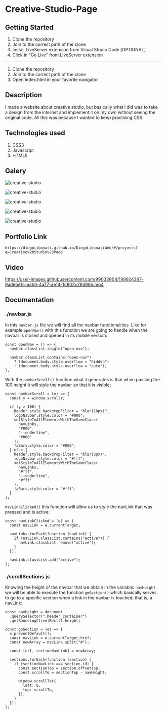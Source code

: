 # Creative-Studio-Page

## Getting Started

1. Clone the repository
2. Join to the correct path of the clone
3. Install LiveServer extension from Visual Studio Code [OPTIONAL]
4. Click in "Go Live" from LiveServer extension

---

1. Clone the repository
2. Join to the correct path of the clone
3. Open index.html in your favorite navigator

## Description

I made a website about creative studio, but basically what I did was to take a design from the internet and implement it on my own without seeing the original code. All this was because I wanted to keep practicing CSS.

## Technologies used

1. CSS3
2. Javascript
3. HTML5

## Galery

![creative-studio](https://raw.githubusercontent.com/DiegoLibonati/DiegoLibonatiWeb/main/data/projects/Css/Imagenes/creativestoriescss-0.jpg)

![creative-studio](https://raw.githubusercontent.com/DiegoLibonati/DiegoLibonatiWeb/main/data/projects/Css/Imagenes/creativestoriescss-1.jpg)

![creative-studio](https://raw.githubusercontent.com/DiegoLibonati/DiegoLibonatiWeb/main/data/projects/Css/Imagenes/creativestoriescss-2.jpg)

![creative-studio](https://raw.githubusercontent.com/DiegoLibonati/DiegoLibonatiWeb/main/data/projects/Css/Imagenes/creativestoriescss-3.jpg)

![creative-studio](https://raw.githubusercontent.com/DiegoLibonati/DiegoLibonatiWeb/main/data/projects/Css/Imagenes/creativestoriescss-4.jpg)

## Portfolio Link

`https://diegolibonati.github.io/DiegoLibonatiWeb/#/projects?q=Creative%20Studio%20Page`

## Video

https://user-images.githubusercontent.com/99032604/199624347-9adebe1c-aab6-4a77-ae14-1c802c29499b.mp4

## Documentation

### ./navbar.js

In this `navbar.js` file we will find all the navbar functionalities. Like for example `openNav()` with this function we are going to handle when the navbar is closed and opened in its mobile version:

```
const openNav = () => {
  navbar.classList.toggle("open-nav");

  navbar.classList.contains("open-nav")
    ? (document.body.style.overflow = "hidden")
    : (document.body.style.overflow = "auto");
};
```

With the `navbarScroll()` function what it generates is that when passing the 100 height it will style the navbar so that it is visible:

```
const navbarScroll = (e) => {
  const y = window.scrollY;

  if (y > 100) {
    header.style.backdropFilter = "blur(10px)";
    logoNavbar.style.color = "#000";
    setStyleToAllElementsWithTheSameClass(
      navLinks,
      "#000",
      "--underline",
      "#000"
    );
    faBars.style.color = "#000";
  } else {
    header.style.backdropFilter = "blur(0px)";
    logoNavbar.style.color = "#fff";
    setStyleToAllElementsWithTheSameClass(
      navLinks,
      "#fff",
      "--underline",
      "#fff"
    );
    faBars.style.color = "#fff";
  }
};
```

`navLinkClicked()` this function will allow us to style the navLink that was pressed and is active:

```
const navLinkClicked = (e) => {
  const navLink = e.currentTarget;

  navLinks.forEach(function (navLink) {
    if (navLink.classList.contains("active")) {
      navLink.classList.remove("active");
    }
  });

  navLink.classList.add("active");
};
```

### ./scrollSections.js

Knowing the height of the navbar that we obtain in the variable: `navHeight` we will be able to execute the function `goSection()` which basically serves to go to a specific section when a link in the navbar is touched, that is, a navLink:

```
const navHeight = document
  .querySelector(".header_container")
  .getBoundingClientRect().height;

const goSection = (e) => {
  e.preventDefault();
  const navLink = e.currentTarget.href;
  const newArray = navLink.split("#");

  const [url, sectionNavLink] = newArray;

  sections.forEach(function (section) {
    if (sectionNavLink === section.id) {
      const sectionTop = section.offsetTop;
      const scrollTo = sectionTop - navHeight;

      window.scrollTo({
        left: 0,
        top: scrollTo,
      });
    }
  });
};
```
